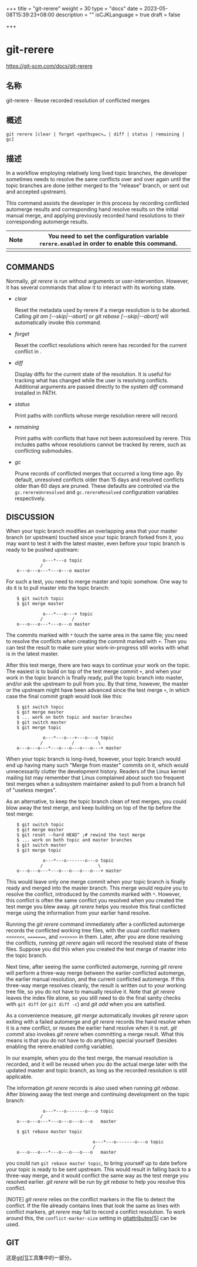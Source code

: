 +++
title = "git-rerere"
weight = 30
type = "docs"
date = 2023-05-08T15:39:23+08:00
description = ""
isCJKLanguage = true
draft = false

+++

# git-rerere

https://git-scm.com/docs/git-rerere

## 名称

git-rerere - Reuse recorded resolution of conflicted merges

## 概述

```
git rerere [clear | forget <pathspec>… | diff | status | remaining | gc]
```

## 描述

In a workflow employing relatively long lived topic branches, the developer sometimes needs to resolve the same conflicts over and over again until the topic branches are done (either merged to the "release" branch, or sent out and accepted upstream).

This command assists the developer in this process by recording conflicted automerge results and corresponding hand resolve results on the initial manual merge, and applying previously recorded hand resolutions to their corresponding automerge results.

| Note | You need to set the configuration variable `rerere.enabled` in order to enable this command. |
| ---- | ------------------------------------------------------------ |
|      |                                                              |

## COMMANDS

Normally, *git rerere* is run without arguments or user-intervention. However, it has several commands that allow it to interact with its working state.

- *clear*

  Reset the metadata used by rerere if a merge resolution is to be aborted. Calling *git am [--skip|--abort]* or *git rebase [--skip|--abort]* will automatically invoke this command.

- *forget* <pathspec>

  Reset the conflict resolutions which rerere has recorded for the current conflict in <pathspec>.

- *diff*

  Display diffs for the current state of the resolution. It is useful for tracking what has changed while the user is resolving conflicts. Additional arguments are passed directly to the system *diff* command installed in PATH.

- *status*

  Print paths with conflicts whose merge resolution rerere will record.

- *remaining*

  Print paths with conflicts that have not been autoresolved by rerere. This includes paths whose resolutions cannot be tracked by rerere, such as conflicting submodules.

- *gc*

  Prune records of conflicted merges that occurred a long time ago. By default, unresolved conflicts older than 15 days and resolved conflicts older than 60 days are pruned. These defaults are controlled via the `gc.rerereUnresolved` and `gc.rerereResolved` configuration variables respectively.

## DISCUSSION

When your topic branch modifies an overlapping area that your master branch (or upstream) touched since your topic branch forked from it, you may want to test it with the latest master, even before your topic branch is ready to be pushed upstream:

```
              o---*---o topic
             /
    o---o---o---*---o---o master
```

For such a test, you need to merge master and topic somehow. One way to do it is to pull master into the topic branch:

```
	$ git switch topic
	$ git merge master

              o---*---o---+ topic
             /           /
    o---o---o---*---o---o master
```

The commits marked with `*` touch the same area in the same file; you need to resolve the conflicts when creating the commit marked with `+`. Then you can test the result to make sure your work-in-progress still works with what is in the latest master.

After this test merge, there are two ways to continue your work on the topic. The easiest is to build on top of the test merge commit `+`, and when your work in the topic branch is finally ready, pull the topic branch into master, and/or ask the upstream to pull from you. By that time, however, the master or the upstream might have been advanced since the test merge `+`, in which case the final commit graph would look like this:

```
	$ git switch topic
	$ git merge master
	$ ... work on both topic and master branches
	$ git switch master
	$ git merge topic

              o---*---o---+---o---o topic
             /           /         \
    o---o---o---*---o---o---o---o---+ master
```

When your topic branch is long-lived, however, your topic branch would end up having many such "Merge from master" commits on it, which would unnecessarily clutter the development history. Readers of the Linux kernel mailing list may remember that Linus complained about such too frequent test merges when a subsystem maintainer asked to pull from a branch full of "useless merges".

As an alternative, to keep the topic branch clean of test merges, you could blow away the test merge, and keep building on top of the tip before the test merge:

```
	$ git switch topic
	$ git merge master
	$ git reset --hard HEAD^ ;# rewind the test merge
	$ ... work on both topic and master branches
	$ git switch master
	$ git merge topic

              o---*---o-------o---o topic
             /                     \
    o---o---o---*---o---o---o---o---+ master
```

This would leave only one merge commit when your topic branch is finally ready and merged into the master branch. This merge would require you to resolve the conflict, introduced by the commits marked with `*`. However, this conflict is often the same conflict you resolved when you created the test merge you blew away. *git rerere* helps you resolve this final conflicted merge using the information from your earlier hand resolve.

Running the *git rerere* command immediately after a conflicted automerge records the conflicted working tree files, with the usual conflict markers `<<<<<<<`, `=======`, and `>>>>>>>` in them. Later, after you are done resolving the conflicts, running *git rerere* again will record the resolved state of these files. Suppose you did this when you created the test merge of master into the topic branch.

Next time, after seeing the same conflicted automerge, running *git rerere* will perform a three-way merge between the earlier conflicted automerge, the earlier manual resolution, and the current conflicted automerge. If this three-way merge resolves cleanly, the result is written out to your working tree file, so you do not have to manually resolve it. Note that *git rerere* leaves the index file alone, so you still need to do the final sanity checks with `git diff` (or `git diff -c`) and *git add* when you are satisfied.

As a convenience measure, *git merge* automatically invokes *git rerere* upon exiting with a failed automerge and *git rerere* records the hand resolve when it is a new conflict, or reuses the earlier hand resolve when it is not. *git commit* also invokes *git rerere* when committing a merge result. What this means is that you do not have to do anything special yourself (besides enabling the rerere.enabled config variable).

In our example, when you do the test merge, the manual resolution is recorded, and it will be reused when you do the actual merge later with the updated master and topic branch, as long as the recorded resolution is still applicable.

The information *git rerere* records is also used when running *git rebase*. After blowing away the test merge and continuing development on the topic branch:

```
              o---*---o-------o---o topic
             /
    o---o---o---*---o---o---o---o   master

	$ git rebase master topic

				  				 o---*---o-------o---o topic
								 /
    o---o---o---*---o---o---o---o   master
```

you could run `git rebase master topic`, to bring yourself up to date before your topic is ready to be sent upstream. This would result in falling back to a three-way merge, and it would conflict the same way as the test merge you resolved earlier. *git rerere* will be run by *git rebase* to help you resolve this conflict.

[NOTE] *git rerere* relies on the conflict markers in the file to detect the conflict. If the file already contains lines that look the same as lines with conflict markers, *git rerere* may fail to record a conflict resolution. To work around this, the `conflict-marker-size` setting in [gitattributes[5]](../../5/gitattributes) can be used.

## GIT

  这是[git[1]](../../Git)工具集中的一部分。